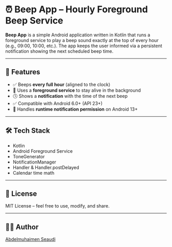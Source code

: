 
# ⏰ Beep App – Hourly Foreground Beep Service

**Beep App** is a simple Android application written in Kotlin that runs a foreground service to play a beep sound exactly at the top of every hour (e.g., 09:00, 10:00, etc.). The app keeps the user informed via a persistent notification showing the next scheduled beep time.

---

## 🚀 Features

- ✅ Beeps **every full hour** (aligned to the clock)
- 🔔 Uses a **foreground service** to stay alive in the background
- 🕓 Shows a **notification** with the time of the next beep
- ✅ Compatible with Android 6.0+ (API 23+)
- 🔐 Handles **runtime notification permission** on Android 13+

---

## 🛠 Tech Stack

- Kotlin
- Android Foreground Service
- ToneGenerator
- NotificationManager
- Handler & Handler.postDelayed
- Calendar time math

---

## 📄 License

MIT License – feel free to use, modify, and share.

---

## 👨‍💻 Author

[Abdelmuhaimen Seaudi](https://github.com/aseaudi)
